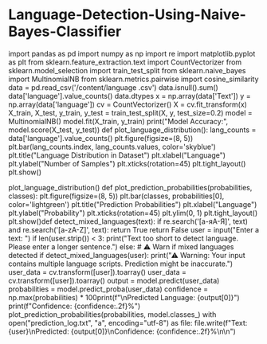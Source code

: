 # Language-Detection-Using-Naive-Bayes-Classifier

import pandas as pd
import numpy as np
import re
import matplotlib.pyplot as plt
from sklearn.feature_extraction.text import CountVectorizer
from sklearn.model_selection import train_test_split
from sklearn.naive_bayes import MultinomialNB
from sklearn.metrics.pairwise import cosine_similarity
data = pd.read_csv('/content/language .csv')
data.isnull().sum()
data['language'].value_counts()
data.dtypes
x = np.array(data['Text'])
y = np.array(data['language'])
cv = CountVectorizer()
X = cv.fit_transform(x)
X_train, X_test, y_train, y_test = train_test_split(X, y, test_size=0.2)
model = MultinomialNB()
model.fit(X_train, y_train)
print("Model Accuracy:", model.score(X_test, y_test))
def plot_language_distribution():
    lang_counts = data['language'].value_counts()
    plt.figure(figsize=(8, 5))
    plt.bar(lang_counts.index, lang_counts.values, color='skyblue')
    plt.title("Language Distribution in Dataset")
    plt.xlabel("Language")
    plt.ylabel("Number of Samples")
    plt.xticks(rotation=45)
    plt.tight_layout()
    plt.show()

plot_language_distribution()
def plot_prediction_probabilities(probabilities, classes):
    plt.figure(figsize=(8, 5))
    plt.bar(classes, probabilities[0], color='lightgreen')
    plt.title("Prediction Probabilities")
    plt.xlabel("Language")
    plt.ylabel("Probability")
    plt.xticks(rotation=45)
    plt.ylim(0, 1)
    plt.tight_layout()
    plt.show()def detect_mixed_languages(text):
    if re.search('[а-яА-Я]', text) and re.search('[a-zA-Z]', text):
        return True
    return False
user = input("Enter a text: ")
if len(user.strip()) < 3:
    print("Text too short to detect language. Please enter a longer sentence.")
else:
    # ⚠ Warn if mixed languages detected
    if detect_mixed_languages(user):
        print("⚠ Warning: Your input contains multiple language scripts. Prediction might be inaccurate.")
 user_data = cv.transform([user]).toarray()
 user_data = cv.transform([user]).toarray()
output = model.predict(user_data)
probabilities = model.predict_proba(user_data)
confidence = np.max(probabilities) * 100print(f"\nPredicted Language: {output[0]}")
print(f"Confidence: {confidence:.2f}%")
 plot_prediction_probabilities(probabilities, model.classes_)
with open("prediction_log.txt", "a", encoding="utf-8") as file:
        file.write(f"Text: {user}\nPredicted: {output[0]}\nConfidence: {confidence:.2f}%\n\n")
